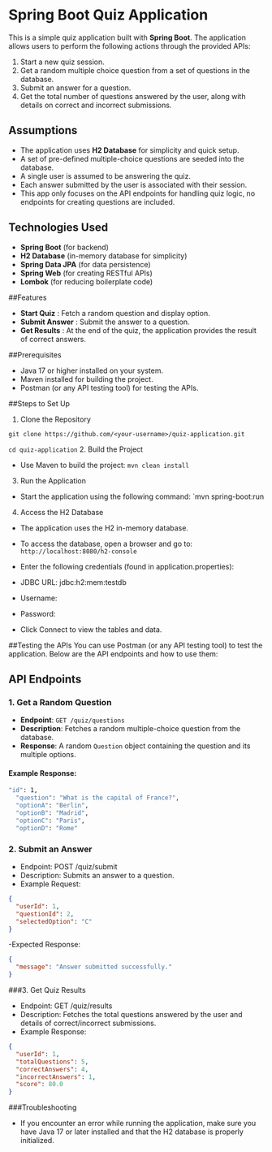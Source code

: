 # Spring Boot Quiz Application

This is a simple quiz application built with **Spring Boot**. The application allows users to perform the following actions through the provided APIs:

1. Start a new quiz session.
2. Get a random multiple choice question from a set of questions in the database.
3. Submit an answer for a question.
4. Get the total number of questions answered by the user, along with details on correct and incorrect submissions.

## Assumptions
- The application uses **H2 Database** for simplicity and quick setup.
- A set of pre-defined multiple-choice questions are seeded into the database.
- A single user is assumed to be answering the quiz.
- Each answer submitted by the user is associated with their session.
- This app only focuses on the API endpoints for handling quiz logic, no endpoints for creating questions are included.

## Technologies Used
- **Spring Boot** (for backend)
- **H2 Database** (in-memory database for simplicity)
- **Spring Data JPA** (for data persistence)
- **Spring Web** (for creating RESTful APIs)
- **Lombok** (for reducing boilerplate code)

##Features
- **Start Quiz** : Fetch a random question and display option.
- **Submit Answer** : Submit the answer to a question.
- **Get Results** : At the end of the quiz, the application provides the result of correct answers.

##Prerequisites
- Java 17 or higher installed on your system.
- Maven installed for building the project.
- Postman (or any API testing tool) for testing the APIs.

##Steps to Set Up
1. Clone the Repository

`git clone https://github.com/<your-username>/quiz-application.git  
`

`
cd quiz-application
`
2. Build the Project
- Use Maven to build the project: 
`mvn clean install`

3. Run the Application
 - Start the application using the following command:
`mvn spring-boot:run  

4. Access the H2 Database
- The application uses the H2 in-memory database.
- To access the database, open a browser and go to:
`http://localhost:8080/h2-console`

- Enter the following credentials (found in application.properties):
- JDBC URL: jdbc:h2:mem:testdb
- Username: 
- Password: 
- Click Connect to view the tables and data.

##Testing the APIs
You can use Postman (or any API testing tool) to test the application. Below are the API endpoints and how to use them:

## API Endpoints

### 1. Get a Random Question
- **Endpoint**: `GET /quiz/questions`
- **Description**: Fetches a random multiple-choice question from the database.
- **Response**: A random `Question` object containing the question and its multiple options.

#### Example Response:
```bash
"id": 1,
  "question": "What is the capital of France?",
  "optionA": "Berlin",
  "optionB": "Madrid",
  "optionC": "Paris",
  "optionD": "Rome"
```

### 2. Submit an Answer
- Endpoint: POST /quiz/submit
- Description: Submits an answer to a question.
- Example Request:
```json
{  
  "userId": 1,  
  "questionId": 2,  
  "selectedOption": "C"  
}  

```
-Expected Response:
```json
{  
  "message": "Answer submitted successfully."  
}  

```

###3. Get Quiz Results
- Endpoint: GET /quiz/results
- Description: Fetches the total questions answered by the user and details of correct/incorrect submissions.
- Example Response:
```json
{  
  "userId": 1,  
  "totalQuestions": 5,  
  "correctAnswers": 4,  
  "incorrectAnswers": 1,  
  "score": 80.0  
}  

```

###Troubleshooting
- If you encounter an error while running the application, make sure you have Java 17 or later installed and that the H2 database is properly initialized.
